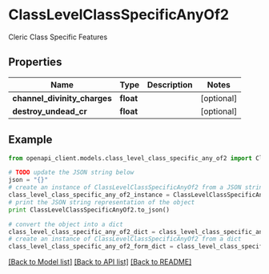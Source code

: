 # ClassLevelClassSpecificAnyOf2

Cleric Class Specific Features

## Properties
Name | Type | Description | Notes
------------ | ------------- | ------------- | -------------
**channel_divinity_charges** | **float** |  | [optional] 
**destroy_undead_cr** | **float** |  | [optional] 

## Example

```python
from openapi_client.models.class_level_class_specific_any_of2 import ClassLevelClassSpecificAnyOf2

# TODO update the JSON string below
json = "{}"
# create an instance of ClassLevelClassSpecificAnyOf2 from a JSON string
class_level_class_specific_any_of2_instance = ClassLevelClassSpecificAnyOf2.from_json(json)
# print the JSON string representation of the object
print ClassLevelClassSpecificAnyOf2.to_json()

# convert the object into a dict
class_level_class_specific_any_of2_dict = class_level_class_specific_any_of2_instance.to_dict()
# create an instance of ClassLevelClassSpecificAnyOf2 from a dict
class_level_class_specific_any_of2_form_dict = class_level_class_specific_any_of2.from_dict(class_level_class_specific_any_of2_dict)
```
[[Back to Model list]](../README.md#documentation-for-models) [[Back to API list]](../README.md#documentation-for-api-endpoints) [[Back to README]](../README.md)


